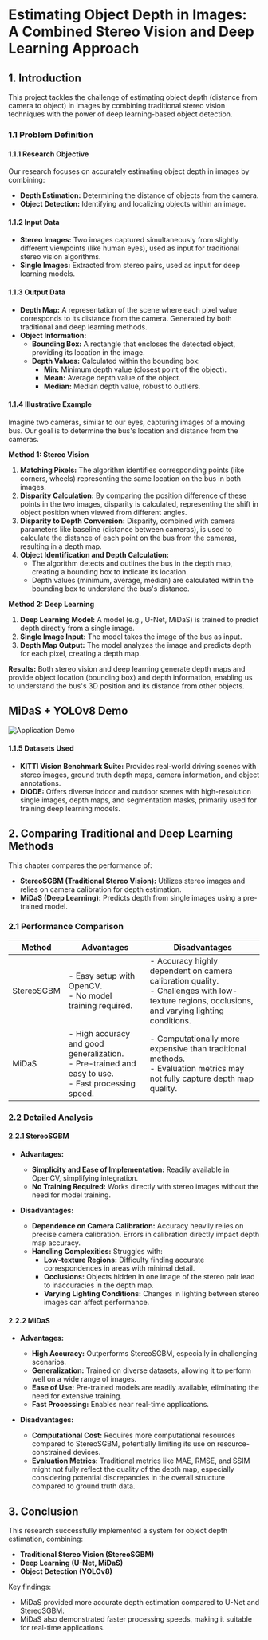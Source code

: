 # Estimating Object Depth in Images: A Combined Stereo Vision and Deep Learning Approach

## 1. Introduction

This project tackles the challenge of estimating object depth (distance from camera to object) in images by combining traditional stereo vision techniques with the power of deep learning-based object detection.

### 1.1 Problem Definition

#### 1.1.1 Research Objective
Our research focuses on accurately estimating object depth in images by combining:

- **Depth Estimation:** Determining the distance of objects from the camera.
- **Object Detection:** Identifying and localizing objects within an image.

#### 1.1.2 Input Data

- **Stereo Images:** Two images captured simultaneously from slightly different viewpoints (like human eyes), used as input for traditional stereo vision algorithms.
- **Single Images:** Extracted from stereo pairs, used as input for deep learning models.

#### 1.1.3 Output Data

- **Depth Map:** A representation of the scene where each pixel value corresponds to its distance from the camera. Generated by both traditional and deep learning methods.
- **Object Information:**
   - **Bounding Box:** A rectangle that encloses the detected object, providing its location in the image.
   - **Depth Values:** Calculated within the bounding box:
      - **Min:** Minimum depth value (closest point of the object).
      - **Mean:** Average depth value of the object.
      - **Median:** Median depth value, robust to outliers.

#### 1.1.4 Illustrative Example

Imagine two cameras, similar to our eyes, capturing images of a moving bus. Our goal is to determine the bus's location and distance from the cameras.

**Method 1: Stereo Vision**

1. **Matching Pixels:** The algorithm identifies corresponding points (like corners, wheels) representing the same location on the bus in both images.
2. **Disparity Calculation:** By comparing the position difference of these points in the two images, disparity is calculated, representing the shift in object position when viewed from different angles.
3. **Disparity to Depth Conversion:** Disparity, combined with camera parameters like baseline (distance between cameras), is used to calculate the distance of each point on the bus from the cameras, resulting in a depth map.
4. **Object Identification and Depth Calculation:**
   - The algorithm detects and outlines the bus in the depth map, creating a bounding box to indicate its location.
   - Depth values (minimum, average, median) are calculated within the bounding box to understand the bus's distance.

**Method 2: Deep Learning**

1. **Deep Learning Model:** A model (e.g., U-Net, MiDaS) is trained to predict depth directly from a single image.
2. **Single Image Input:** The model takes the image of the bus as input.
3. **Depth Map Output:** The model analyzes the image and predicts depth for each pixel, creating a depth map.

**Results:** Both stereo vision and deep learning generate depth maps and provide object location (bounding box) and depth information, enabling us to understand the bus's 3D position and its distance from other objects.

## MiDaS + YOLOv8 Demo

![Application Demo](/output/out6%20(29).gif)

#### 1.1.5 Datasets Used

- **KITTI Vision Benchmark Suite:** Provides real-world driving scenes with stereo images, ground truth depth maps, camera information, and object annotations.
- **DIODE:** Offers diverse indoor and outdoor scenes with high-resolution single images, depth maps, and segmentation masks, primarily used for training deep learning models.

## 2. Comparing Traditional and Deep Learning Methods

This chapter compares the performance of:

- **StereoSGBM (Traditional Stereo Vision):** Utilizes stereo images and relies on camera calibration for depth estimation.
- **MiDaS (Deep Learning):** Predicts depth from single images using a pre-trained model.

### 2.1 Performance Comparison

| Method       | Advantages                                                                          | Disadvantages                                                                                                                                                              |
|--------------|-----------------------------------------------------------------------------------|--------------------------------------------------------------------------------------------------------------------------------------------------------------------------|
| StereoSGBM | - Easy setup with OpenCV. <br> - No model training required.                    | - Accuracy highly dependent on camera calibration quality. <br>-  Challenges with low-texture regions, occlusions, and varying lighting conditions.                   |
| MiDaS      | - High accuracy and good generalization. <br>- Pre-trained and easy to use. <br>- Fast processing speed. | - Computationally more expensive than traditional methods. <br>- Evaluation metrics may not fully capture depth map quality.                                          |                                       |

### 2.2 Detailed Analysis

#### 2.2.1 StereoSGBM

- **Advantages:**
   - **Simplicity and Ease of Implementation:**  Readily available in OpenCV, simplifying integration.
   - **No Training Required:**  Works directly with stereo images without the need for model training.

- **Disadvantages:**
   - **Dependence on Camera Calibration:** Accuracy heavily relies on precise camera calibration. Errors in calibration directly impact depth map accuracy.
   - **Handling Complexities:** Struggles with:
      - **Low-texture Regions:**  Difficulty finding accurate correspondences in areas with minimal detail.
      - **Occlusions:** Objects hidden in one image of the stereo pair lead to inaccuracies in the depth map. 
      - **Varying Lighting Conditions:** Changes in lighting between stereo images can affect performance.

#### 2.2.2 MiDaS

- **Advantages:**
   - **High Accuracy:**  Outperforms StereoSGBM, especially in challenging scenarios.
   - **Generalization:** Trained on diverse datasets, allowing it to perform well on a wide range of images.
   - **Ease of Use:**  Pre-trained models are readily available, eliminating the need for extensive training.
   - **Fast Processing:** Enables near real-time applications.

- **Disadvantages:**
   - **Computational Cost:**  Requires more computational resources compared to StereoSGBM, potentially limiting its use on resource-constrained devices.
   - **Evaluation Metrics:** Traditional metrics like MAE, RMSE, and SSIM might not fully reflect the quality of the depth map, especially considering potential discrepancies in the overall structure compared to ground truth data.

## 3. Conclusion

This research successfully implemented a system for object depth estimation, combining:

- **Traditional Stereo Vision (StereoSGBM)**
- **Deep Learning (U-Net, MiDaS)**
- **Object Detection (YOLOv8)**

Key findings:
 - MiDaS provided more accurate depth estimation compared to U-Net and StereoSGBM.
 - MiDaS also demonstrated faster processing speeds, making it suitable for real-time applications.


